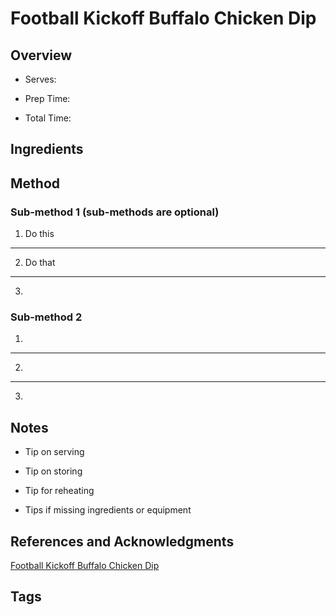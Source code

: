 # Football Kickoff Buffalo Chicken Dip

## Overview

- Serves:

- Prep Time:

- Total Time:

## Ingredients



## Method

### Sub-method 1 (sub-methods are optional)

1. Do this
---
2. Do that
---
3.

### Sub-method 2

1.
---
2.
---
3.

## Notes

- Tip on serving

- Tip on storing

- Tip for reheating

- Tips if missing ingredients or equipment

## References and Acknowledgments

[Football Kickoff Buffalo Chicken Dip](http://www.the-girl-who-ate-everything.com/2009/09/football-kickoff-buffalo-chicken-dip.html)

## Tags


